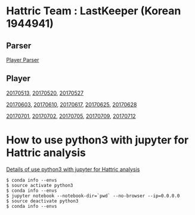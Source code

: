 # Hattric Team : LastKeeper (Korean 1944941)

## Parser
[Player Parser](00_Data/00_Player/htmlToObject.ipynb)

## Player
[20170513](00_Data/00_Player/2017/05/13/player.txt), [20170520](00_Data/00_Player/2017/05/20/player.txt), [20170527](00_Data/00_Player/2017/05/27/player.txt)

[20170603](00_Data/00_Player/2017/06/03/player.txt), [20170610](00_Data/00_Player/2017/06/10/player.txt), [20170617](00_Data/00_Player/2017/06/17/player.txt), [20170625](00_Data/00_Player/2017/06/25/player.txt), [20170628](00_Data/00_Player/2017/06/28/player.txt)

[20170701](00_Data/00_Player/2017/07/01/player_skill_table.txt), [20170702](00_Data/00_Player/2017/07/02/player_skill_table.txt), [20170705](00_Data/00_Player/2017/07/05/player_skill_table.txt), [20170709](00_Data/00_Player/2017/07/09/player_skill_table.txt), [20170712](00_Data/00_Player/2017/07/12/player_skill_table.txt)

# How to use python3 with jupyter for Hattric analysis

[Details of use python3 with jupyter for Hattric analysis](01_use/01_use_python3_on_jupyternotebook.md)

```{bash}
$ conda info --envs
$ source activate python3
$ conda info --envs
$ jupyter notebook --notebook-dir=`pwd` --no-browser --ip=0.0.0.0
$ source deactivate python3
$ conda info --envs
```
